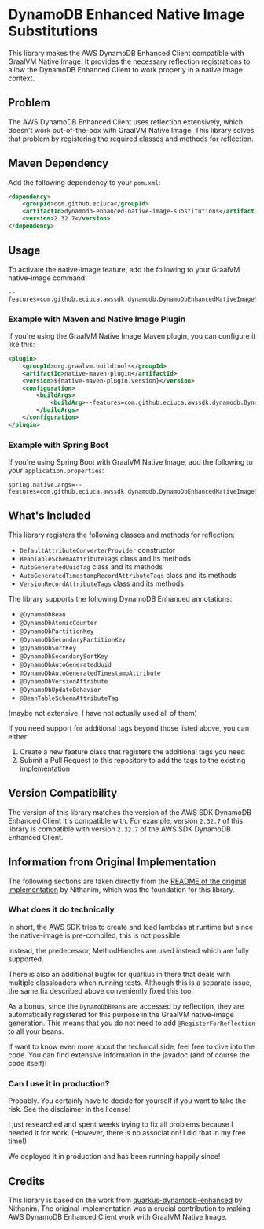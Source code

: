 # DynamoDB Enhanced Native Image Substitutions

This library makes the AWS DynamoDB Enhanced Client compatible with GraalVM Native Image. It provides the necessary reflection registrations to allow the DynamoDB Enhanced Client to work properly in a native image context.

## Problem

The AWS DynamoDB Enhanced Client uses reflection extensively, which doesn't work out-of-the-box with GraalVM Native Image. This library solves that problem by registering the required classes and methods for reflection.

## Maven Dependency

Add the following dependency to your `pom.xml`:

```xml
<dependency>
    <groupId>com.github.eciuca</groupId>
    <artifactId>dynamodb-enhanced-native-image-substitutions</artifactId>
    <version>2.32.7</version>
</dependency>
```

## Usage

To activate the native-image feature, add the following to your GraalVM native-image command:

```
--features=com.github.eciuca.awssdk.dynamodb.DynamoDbEnhancedNativeImageSubstitutions
```

### Example with Maven and Native Image Plugin

If you're using the GraalVM Native Image Maven plugin, you can configure it like this:

```xml
<plugin>
    <groupId>org.graalvm.buildtools</groupId>
    <artifactId>native-maven-plugin</artifactId>
    <version>${native-maven-plugin.version}</version>
    <configuration>
        <buildArgs>
            <buildArg>--features=com.github.eciuca.awssdk.dynamodb.DynamoDbEnhancedNativeImageSubstitutions</buildArg>
        </buildArgs>
    </configuration>
</plugin>
```

### Example with Spring Boot

If you're using Spring Boot with GraalVM Native Image, add the following to your `application.properties`:

```properties
spring.native.args=--features=com.github.eciuca.awssdk.dynamodb.DynamoDbEnhancedNativeImageSubstitutions
```

## What's Included

This library registers the following classes and methods for reflection:

- `DefaultAttributeConverterProvider` constructor
- `BeanTableSchemaAttributeTags` class and its methods
- `AutoGeneratedUuidTag` class and its methods
- `AutoGeneratedTimestampRecordAttributeTags` class and its methods
- `VersionRecordAttributeTags` class and its methods

The library supports the following DynamoDB Enhanced annotations:

- `@DynamoDbBean`
- `@DynamoDbAtomicCounter`
- `@DynamoDbPartitionKey`
- `@DynamoDbSecondaryPartitionKey`
- `@DynamoDbSortKey`
- `@DynamoDbSecondarySortKey`
- `@DynamoDbAutoGeneratedUuid`
- `@DynamoDbAutoGeneratedTimestampAttribute`
- `@DynamoDbVersionAttribute`
- `@DynamoDbUpdateBehavior`
- `@BeanTableSchemaAttributeTag`

(maybe not extensive, I have not actually used all of them)

If you need support for additional tags beyond those listed above, you can either:
1. Create a new feature class that registers the additional tags you need
2. Submit a Pull Request to this repository to add the tags to the existing implementation

## Version Compatibility

The version of this library matches the version of the AWS SDK DynamoDB Enhanced Client it's compatible with. For example, version `2.32.7` of this library is compatible with version `2.32.7` of the AWS SDK DynamoDB Enhanced Client.

## Information from Original Implementation

The following sections are taken directly from the [README of the original implementation](https://github.com/Nithanim/quarkus-dynamodb-enhanced#what-does-it-do-technically) by Nithanim, which was the foundation for this library.

### What does it do technically

In short, the AWS SDK tries to create and load lambdas at runtime but since the native-image is pre-compiled, this is not possible.

Instead, the predecessor, MethodHandles are used instead which are fully supported.

There is also an additional bugfix for quarkus in there that deals with multiple classloaders when running tests. Although this is a separate issue, the same fix described above conveniently fixed this too.

As a bonus, since the `DynamoDbBean`s are accessed by reflection, they are automatically registered for this purpose in the GraalVM native-image generation.
This means that you do not need to add `@RegisterForReflection` to all your beans.

If want to know even more about the technical side, feel free to dive into the code.
You can find extensive information in the javadoc (and of course the code itself)!

### Can I use it in production?

Probably. You certainly have to decide for yourself if you want to take the risk. See the disclaimer in the license!

I just researched and spent weeks trying to fix all problems because I needed it for work. (However, there is no association! I did that in my free time!)

We deployed it in production and has been running happily since!

## Credits

This library is based on the work from [quarkus-dynamodb-enhanced](https://github.com/Nithanim/quarkus-dynamodb-enhanced) by Nithanim. The original implementation was a crucial contribution to making AWS DynamoDB Enhanced Client work with GraalVM Native Image.
